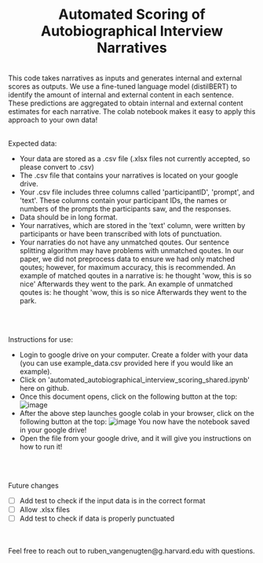 <h1 align="center">Automated Scoring of Autobiographical Interview Narratives </h1>

<br />
This code takes narratives as inputs and generates internal and external scores as outputs. We  use a fine-tuned language model (distilBERT) to identify the amount of internal and external content in each sentence. These predictions are aggregated to obtain internal and external content estimates for each narrative. The colab notebook makes it easy to apply this approach to your own data!

<br />
<br />

Expected data:
 - Your data are stored as a .csv file (.xlsx files not currently accepted, so please convert to .csv)
 - The .csv file that contains your narratives is located on your google drive.
 - Your .csv file includes three columns called 'participantID', 'prompt', and 'text'. These columns contain your participant IDs, the names or numbers of the prompts the participants saw, and the responses. 
 - Data should be in long format.
 - Your narratives, which are stored in the 'text' column, were written by participants or have been transcribed with lots of punctuation.
 - Your narraties do not have any unmatched qoutes. Our sentence splitting algorithm may have problems with unmatched qoutes. In our paper, we did not preprocess data to ensure we had only matched qoutes; however, for maximum accuracy, this is recommended. An example of matched qoutes in a narrative is: he thought 'wow, this is so nice' Afterwards they went to the park. An example of unmatched qoutes is: he thought 'wow, this is so nice Afterwards they went to the park. 

<br />
<br />

Instructions for use:
  - Login to google drive on your computer. Create a folder with your data (you can use example_data.csv provided here if you would like an example).
  - Click on 'automated_autobiographical_interview_scoring_shared.ipynb' here on github.
  - Once this document opens, click on the following button at the top:![image](https://user-images.githubusercontent.com/43548396/149639845-ef10888e-0090-45c1-9062-bc6fbe09a18e.png)
  - After the above step launches google colab in your browser, click on the following button at the top: ![image](https://user-images.githubusercontent.com/43548396/149639889-361a3787-b5d1-439f-bb81-399dc367b515.png) You now have the notebook saved in your google drive! 
  - Open the file from your google drive, and it will give you instructions on how to run it!

<br />
<br />

Future changes
- [ ] Add test to check if the input data is in the correct format
- [ ] Allow .xlsx files
- [ ] Add test to check if data is properly punctuated

<br />
<br /> 
Feel free to reach out to ruben_vangenugten@g.harvard.edu with questions.




